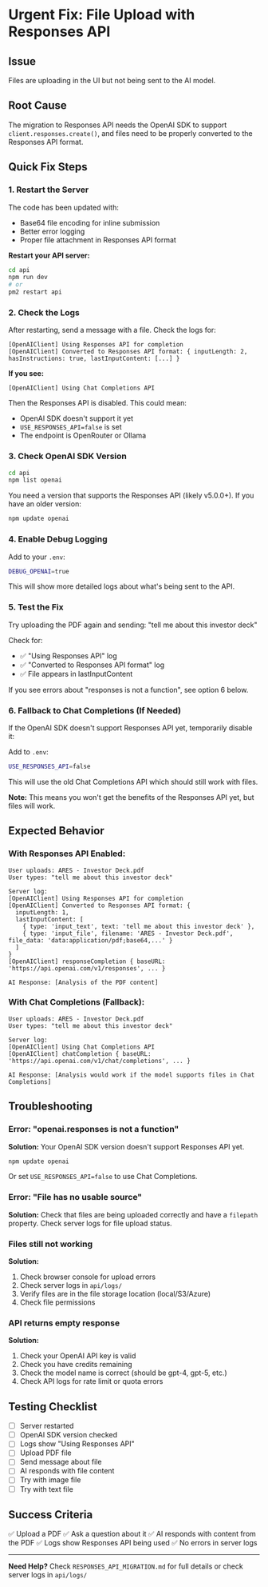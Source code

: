 # Urgent Fix: File Upload with Responses API

## Issue
Files are uploading in the UI but not being sent to the AI model.

## Root Cause
The migration to Responses API needs the OpenAI SDK to support `client.responses.create()`, and files need to be properly converted to the Responses API format.

## Quick Fix Steps

### 1. Restart the Server

The code has been updated with:
- Base64 file encoding for inline submission
- Better error logging
- Proper file attachment in Responses API format

**Restart your API server:**
```bash
cd api
npm run dev
# or
pm2 restart api
```

### 2. Check the Logs

After restarting, send a message with a file. Check the logs for:

```
[OpenAIClient] Using Responses API for completion
[OpenAIClient] Converted to Responses API format: { inputLength: 2, hasInstructions: true, lastInputContent: [...] }
```

**If you see:**
```
[OpenAIClient] Using Chat Completions API
```

Then the Responses API is disabled. This could mean:
- OpenAI SDK doesn't support it yet
- `USE_RESPONSES_API=false` is set
- The endpoint is OpenRouter or Ollama

### 3. Check OpenAI SDK Version

```bash
cd api
npm list openai
```

You need a version that supports the Responses API (likely v5.0.0+). If you have an older version:

```bash
npm update openai
```

### 4. Enable Debug Logging

Add to your `.env`:
```bash
DEBUG_OPENAI=true
```

This will show more detailed logs about what's being sent to the API.

### 5. Test the Fix

Try uploading the PDF again and sending: "tell me about this investor deck"

Check for:
- ✅ "Using Responses API" log
- ✅ "Converted to Responses API format" log
- ✅ File appears in lastInputContent

If you see errors about "responses is not a function", see option 6 below.

### 6. Fallback to Chat Completions (If Needed)

If the OpenAI SDK doesn't support Responses API yet, temporarily disable it:

Add to `.env`:
```bash
USE_RESPONSES_API=false
```

This will use the old Chat Completions API which should still work with files.

**Note:** This means you won't get the benefits of the Responses API yet, but files will work.

## Expected Behavior

### With Responses API Enabled:
```
User uploads: ARES - Investor Deck.pdf
User types: "tell me about this investor deck"

Server log:
[OpenAIClient] Using Responses API for completion
[OpenAIClient] Converted to Responses API format: {
  inputLength: 1,
  lastInputContent: [
    { type: 'input_text', text: 'tell me about this investor deck' },
    { type: 'input_file', filename: 'ARES - Investor Deck.pdf', file_data: 'data:application/pdf;base64,...' }
  ]
}
[OpenAIClient] responseCompletion { baseURL: 'https://api.openai.com/v1/responses', ... }

AI Response: [Analysis of the PDF content]
```

### With Chat Completions (Fallback):
```
User uploads: ARES - Investor Deck.pdf
User types: "tell me about this investor deck"

Server log:
[OpenAIClient] Using Chat Completions API
[OpenAIClient] chatCompletion { baseURL: 'https://api.openai.com/v1/chat/completions', ... }

AI Response: [Analysis would work if the model supports files in Chat Completions]
```

## Troubleshooting

### Error: "openai.responses is not a function"
**Solution:** Your OpenAI SDK version doesn't support Responses API yet.
```bash
npm update openai
```
Or set `USE_RESPONSES_API=false` to use Chat Completions.

### Error: "File has no usable source"
**Solution:** Check that files are being uploaded correctly and have a `filepath` property.
Check server logs for file upload status.

### Files still not working
**Solution:**
1. Check browser console for upload errors
2. Check server logs in `api/logs/`
3. Verify files are in the file storage location (local/S3/Azure)
4. Check file permissions

### API returns empty response
**Solution:**
1. Check your OpenAI API key is valid
2. Check you have credits remaining
3. Check the model name is correct (should be gpt-4, gpt-5, etc.)
4. Check API logs for rate limit or quota errors

## Testing Checklist

- [ ] Server restarted
- [ ] OpenAI SDK version checked
- [ ] Logs show "Using Responses API"
- [ ] Upload PDF file
- [ ] Send message about file
- [ ] AI responds with file content
- [ ] Try with image file
- [ ] Try with text file

## Success Criteria

✅ Upload a PDF
✅ Ask a question about it
✅ AI responds with content from the PDF
✅ Logs show Responses API being used
✅ No errors in server logs

---

**Need Help?**
Check `RESPONSES_API_MIGRATION.md` for full details or check server logs in `api/logs/`
